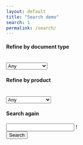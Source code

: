 ```yaml
---
layout: default
title: "Search demo"
search: 1
permalink: /search/
---
```


<div class="search half">
    <form class="horizontal row search-form">
        <div class="col-sm-4 form-group">
            <label for="doctype-facet"><h4>Refine by document type</h4></label><br />
            <select id="doctype-facet" class="form-control">
                <option value="">Any</option>
                <option value="api-reference">API Reference</option>
                <option value="documentation">Documentation</option>
                <option value="certification">Certification</option>
                <option value="blog">Blog Posts</option>
            </select>
        </div>
        <div class="col-sm-3 form-group">
            <label for="product-facet"><h4>Refine by product</h4></label><br />
            <select id="product-facet" class="form-control">
                <option value="">Any</option>
                <option value="avatax">AvaTax</option>
                <option value="landedcost">LandedCost</option>
                <option value="excise">Excise</option>
                <option value="certcapture">CertCapture</option>
                <option value="trustfile">TrustFile</option>
                <option value="onboarding">Onboarding</option>
                <option value="communications">Communications</option>
            </select>
        </div>
        <div class="col-sm-5">
            <label for="query"><h4>Search again</h4></label>
            <div class="row">
                <div class="col-sm-9 form-group">
                    <input class="form-control" type="search" id="query">
                    <span class="form-control-feedback" aria-hidden="false">!</span>
                </div>
                <div class="col-sm-3 form-group">
                    <button type="submit" class="btn btn-primary">Search</button>
                </div>
            </div>
        </div>
    </form>    
    <div class="row padding-bottom">
        <div class="col-sm-12">
            <div id="search-results"></div>
        </div>
    </div>
</div>

